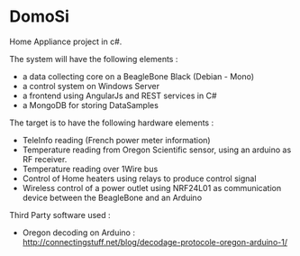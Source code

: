 DomoSi
======

Home Appliance project in c#.

The system will have the following elements :
- a data collecting core on a BeagleBone Black (Debian - Mono)
- a control system on Windows Server
- a frontend using AngularJs and REST services in C#
- a MongoDB for storing DataSamples

The target is to have the following hardware elements :
- TeleInfo reading (French power meter information)
- Temperature reading from Oregon Scientific sensor, using an arduino as RF receiver.
- Temperature reading over 1Wire bus
- Control of Home heaters using relays to produce control signal
- Wireless control of a power outlet using NRF24L01 as communication device between the BeagleBone and an Arduino
 

Third Party software used :
- Oregon decoding on Arduino : http://connectingstuff.net/blog/decodage-protocole-oregon-arduino-1/
